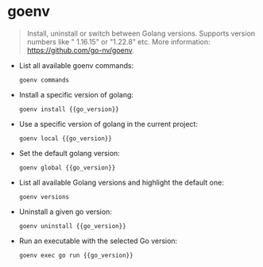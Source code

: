 # goenv

> Install, uninstall or switch between Golang versions.
> Supports version numbers like " 1.16.15" or "1.22.8" etc.
> More information: <https://github.com/go-nv/goenv>.

- List all available goenv commands:
  
  `goenv commands`

- Install a specific version of golang:

  `goenv install {{go_version}}`

- Use a specific version of golang in the current project:

  `goenv local {{go_version}}`

- Set the default golang version:

  `goenv global {{go_version}}`

- List all available Golang versions and highlight the default one:

  `goenv versions`

- Uninstall a given go version:

  `goenv uninstall {{go_version}}`

- Run an executable with the selected Go version:

  `goenv exec go run {{go_version}}`
